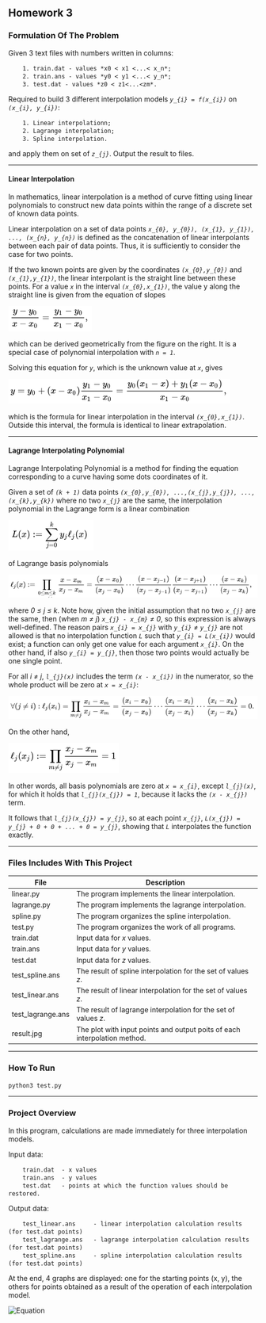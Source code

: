 ## Homework 3

### Formulation Of The Problem

Given 3 text files with numbers written in columns:

        1. train.dat - values *x0 < x1 <...< x_n*;
        2. train.ans - values *y0 < y1 <...< y_n*;
        3. test.dat - values *z0 < z1<...<zm*.

Required to build 3 different interpolation models *`y_{i} = f(x_{i})`* on *`(x_{i}, y_{i})`*:

        1. Linear interpolationn;
        2. Lagrange interpolation;
        3. Spline interpolation. 
        
 and apply them on set of *`z_{j}`*. Output the result to files.

----------------

#### Linear Interpolation

In mathematics, linear interpolation is a method of curve fitting using linear polynomials to construct new data points within the range of a discrete set of known data points.

Linear interpolation on a set of data points *`x_{0}, y_{0}), (x_{1}, y_{1}), ..., (x_{n}, y_{n})`* is defined as the concatenation of linear interpolants between each pair of data points. Thus, it is sufficiently to consider the case for two points.

If the two known points are given by the coordinates *`(x_{0},y_{0})`* and *`(x_{1},y_{1})`*, the linear interpolant is the straight line between these points. For a value *`x`* in the interval *`(x_{0},x_{1})`*, the value y along the straight line is given from the equation of slopes

![Equation](../pics/eq10.png)

which can be derived geometrically from the figure on the right. It is a special case of polynomial interpolation with *`n = 1`*.

Solving this equation for *`y`*, which is the unknown value at *`x`*, gives

![Equation](../pics/eq11.png)

which is the formula for linear interpolation in the interval *`(x_{0},x_{1})`*. Outside this interval, the formula is identical to linear extrapolation.

----------------

#### Lagrange Interpolating Polynomial 

Lagrange Interpolating Polynomial is a method for finding the equation corresponding to a curve having some dots coordinates of it.

Given a set of *`(k + 1)`* data points *`(x_{0},y_{0}), ...,(x_{j},y_{j}), ...,(x_{k},y_{k})`* where no two *`x_{j}`* are the same, the interpolation polynomial in the Lagrange form is a linear combination

![Equation](../pics/eq13.png)

of Lagrange basis polynomials

![Equation](../pics/eq14.png)

where *0 &#8804; j &#8804; k*. Note how, given the initial assumption that no two *`x_{j}`* are the same, then (when *m &#8800; j*) *`x_{j} - x_{m}` &#8800; 0*, so this expression is always well-defined. The reason pairs *`x_{i} = x_{j}`* with *`y_{i}` &#8800; `y_{j}`* are not allowed is that no interpolation function *`L`* such that *`y_{i} = L(x_{i})`* would exist; a function can only get one value for each argument *`x_{i}`*. On the other hand, if also *`y_{i} = y_{j}`*, then those two points would actually be one single point.

For all *i &#8800; j*, *`l_{j}(x)`* includes the term *`(x - x_{i})`* in the numerator, so the whole product will be zero at *`x = x_{i}`*:

![Equation](../pics/eq15.png)

On the other hand,

![Equation](../pics/eq16.png)

In other words, all basis polynomials are zero at *`x = x_{i}`*, except *`l_{j}(x)`*, for which it holds that *`l_{j}(x_{j}) = 1`*, because it lacks the *`(x - x_{j})`* term.

It follows that *`l_{j}(x_{j}) = y_{j}`*, so at each point *`x_{j}`*, *`L(x_{j}) = y_{j} + 0 + 0 + ... + 0 = y_{j}`*, showing that *`L`* interpolates the function exactly.

----------------

### Files Includes With This Project
  File              | Description
  -------------     | -------------
  linear.py         | The program implements the linear interpolation.
  lagrange.py       | The program implements the lagrange interpolation.
  spline.py         | The program organizes the spline interpolation.
  test.py           | The program organizes the work of all programs.
  train.dat         | Input data for *x* values.
  train.ans         | Input data for *y* values.
  test.dat          | Input data for *z* values.
  test_spline.ans   | The result of spline interpolation for the set of values *z*.
  test_linear.ans   | The result of linear interpolation for the set of values *z*.
  test_lagrange.ans | The result of lagrange interpolation for the set of values *z*.
  result.jpg        | The plot with input points and output poits of each interpolation method.
  
----------------

### How To Run
```python3 test.py```

----------------

### Project Overview 
        
In this program, calculations are made immediately for three interpolation models.
 
Input data:

        train.dat  - x values
        train.ans  - y values
        test.dat   - points at which the function values should be restored.
        
Output data:

        test_linear.ans     - linear interpolation calculation results (for test.dat points)
        test_lagrange.ans   - lagrange interpolation calculation results (for test.dat points)
        test_spline.ans     - spline interpolation calculation results (for test.dat points)

At the end, 4 graphs are displayed: one for the starting points (x, y), the others
for points obtained as a result of the operation of each interpolation model.

![Equation](../result.png)
